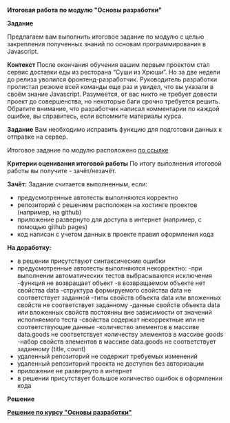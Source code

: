﻿**Итоговая работа по модулю "Основы разработки"**

**Задание**

Предлагаем вам выполнить итоговое задание по модулю с целью закрепления полученных знаний по основам программирования в Javascript.

**Контекст**
После окончания обучения вашим первым проектом стал сервис доставки еды из ресторана “Суши из Хрюши”. Но за две недели до релиза уволился фронтенд-разработчик. Руководитель разработки пролистал резюме всей команды еще раз и увидел, что вы указали в своём знание Javascript. Разумеется, от вас никто не требует довести проект до совершенства, но некоторые баги срочно требуется решить. Обратите внимание, что разработчик написал комментарии по каждой ошибке, вы справитесь, если вспомните материалы курса.

**Задание**
Вам необходимо исправить функцию для подготовки данных к отправке на сервер.

Итоговое задание по модулю расположено [по ссылке](https://github.com/netology-ds-team/sal-rab-homeworks/blob/master/task_final/readme.md)

**Критерии оценивания итоговой работы**
По итогу выполнения итоговой работы вы получите - зачёт/незачёт.

**Зачёт:**
Задание считается выполненным, если:

- предусмотренные автотесты выполняются корректно
- репозиторий с решением расположен на хостинге проектов (например, на github)
- приложение развернуто для доступа в интернет (например, с помощью github pages)
- код написан с учетом данных в проекте правил оформления кода

**На доработку:**

- в решении присутствуют синтаксические ошибки
- предусмотренные автотесты выполняются некорректно:
  -при выполнении автоматических тестов выбрасываются исключения
  -функция не возвращает объект
  -в возвращаемом объекте нет свойства data
  -структура формируемого свойства data не соответствует заданной
  -типы свойств объекта data или вложенных свойств не соответствует заданному
  -данные свойств объекта data или вложенных свойств постоянны вне зависимости от значений исполняемого теста
  -свойства содержат некорректные или не соответствующие данные
  -количество элементов в массиве data.goods не соответствует количеству элементов в массиве goods
  -набор свойств элементов в массиве data.goods не соответствует заданному (title, count)
- удаленный репозиторий не содержит требуемых изменений
- удаленный репозиторий проекта не доступен без авторизации
- приложение не развернуто в интернет
- в решении присутствует большое количество ошибок в оформлении кода

**Решение**

[**Решение по курсу "Основы разработки"**](https://github.com/FreedNumf/Introduction_to_development_homeworks)

